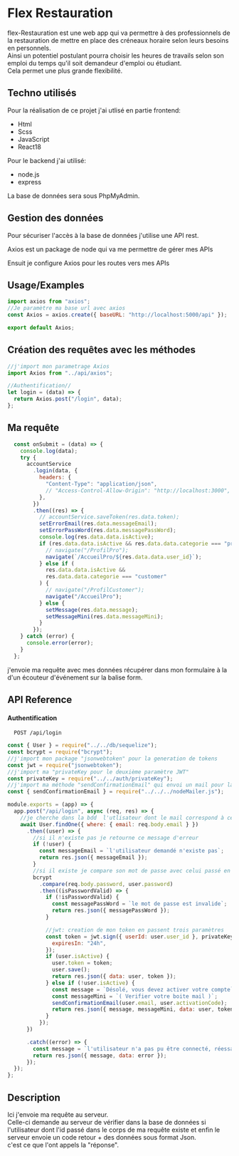 

# Flex Restauration

flex-Restauration est une web app qui va permettre à des professionnels de la restauration de mettre en place des créneaux horaire selon leurs besoins en personnels.<br> 
Ainsi un potentiel postulant pourra choisir les heures de travails selon son emploi du temps qu'il soit demandeur d'emploi ou étudiant.<br>Cela permet une plus grande flexibilité.


## Techno utilisés

Pour la réalisation de ce projet j'ai utlisé en partie frontend:

* Html
* Scss
* JavaScript
* React18

Pour le backend j'ai utilisé:

* node.js
* express

La base de données sera sous PhpMyAdmin.


## Gestion des données


Pour sécuriser l'accès à la base de données j'utilise une API rest.<br>

Axios est un package de node qui va me permettre de gérer mes APIs

Ensuit je configure Axios pour les routes vers mes APIs
## Usage/Examples

```javascript
import axios from "axios";
//Je paramètre ma base url avec axios
const Axios = axios.create({ baseURL: "http://localhost:5000/api" });

export default Axios;
```



## Création des requêtes avec les méthodes

```javascript
//j'import mon parametrage Axios
import Axios from "../api/axios";

//Authentification//
let login = (data) => {
  return Axios.post("/login", data);
};
```
## Ma requête 
```javascript
  const onSubmit = (data) => {
    console.log(data);
    try {
      accountService
        .login(data, {
          headers: {
            "Content-Type": "application/json",
            // "Access-Control-Allow-Origin": "http://localhost:3000",
          },
        })
        .then((res) => {
          // accountService.saveToken(res.data.token);
          setErrorEmail(res.data.messageEmail);
          setErrorPassWord(res.data.messagePassWord);
          console.log(res.data.data.isActive);
          if (res.data.data.isActive && res.data.data.categorie === "pro") {
            // navigate("/ProfilPro");
            navigate(`/AccueilPro/${res.data.data.user_id}`);
          } else if (
            res.data.data.isActive &&
            res.data.data.categorie === "customer"
          ) {
            // navigate("/ProfilCustomer");
            navigate("/AccueilPro");
          } else {
            setMessage(res.data.message);
            setMessageMini(res.data.messageMini);
          }
        });
    } catch (error) {
      console.error(error);
    }
  };
  ```
j'envoie ma requête avec mes données récupérer dans mon formulaire à la d'un écouteur d'événement sur la balise form.
## API Reference

#### Authentification

```http
  POST /api/login
```
```javascript
const { User } = require("../../db/sequelize");
const bcrypt = require("bcrypt");
//j'import mon package "jsonwebtoken" pour la generation de tokens
const jwt = require("jsonwebtoken");
//j'import ma "privateKey pour le deuxième paramètre JWT"
const privateKey = require("../../auth/privateKey");
//j'import ma méthode "sendConfirmationEmail" qui envoi un mail pour la confirmation
const { sendConfirmationEmail } = require("../../../nodeMailer.js");

module.exports = (app) => {
  app.post("/api/login", async (req, res) => {
    //je cherche dans la bdd  l'utlisateur dont le mail correspond à celui passé en requête
    await User.findOne({ where: { email: req.body.email } })
      .then((user) => {
        //si il n'existe pas je retourne ce message d'erreur
        if (!user) {
          const messageEmail = `l'utilisateur demandé n'existe pas`;
          return res.json({ messageEmail });
        }
        //si il existe je compare son mot de passe avec celui passé en requête
        bcrypt
          .compare(req.body.password, user.password)
          .then((isPasswordValid) => {
            if (!isPasswordValid) {
              const messagePassWord = `le mot de passe est invalide`;
              return res.json({ messagePassWord });
            }

            //jwt: creation de mon token en passent trois paramètres
            const token = jwt.sign({ userId: user.user_id }, privateKey, {
              expiresIn: "24h",
            });
            if (user.isActive) {
              user.token = token;
              user.save();
              return res.json({ data: user, token });
            } else if (!user.isActive) {
              const message = `Désolé, vous devez activer votre compte`;
              const messageMini = `( Verifier votre boite mail )`;
              sendConfirmationEmail(user.email, user.activationCode);
              return res.json({ message, messageMini, data: user, token });
            }
          });
      })

      .catch((error) => {
        const message = `l'utilisateur n'a pas pu être connecté, réessayer dans quelques minutes`;
        return res.json({ message, data: error });
      });
  });
};
```

## Description

Ici j'envoie ma requête au serveur.<br>
Celle-ci demande au serveur de vérifier dans la base de données si l'utilisateur dont l'id passé dans le corps de ma requête existe et enfin le serveur envoie un code retour + des données sous format Json.<br> 
c'est ce que l'ont appels la "réponse".



